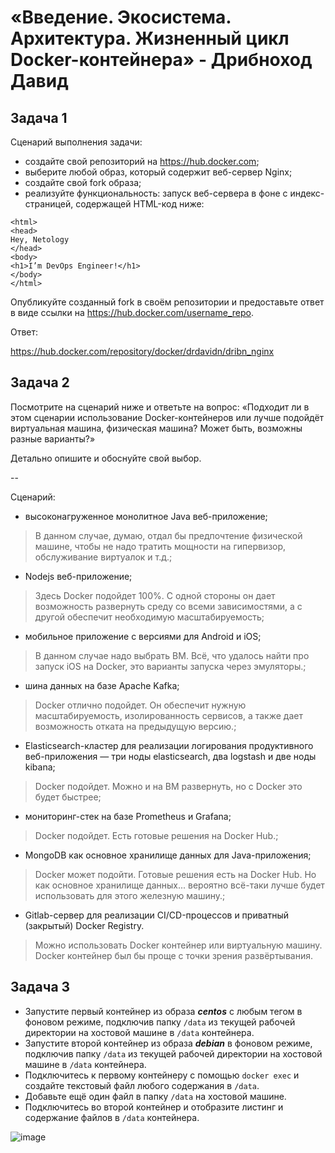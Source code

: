 # «Введение. Экосистема. Архитектура. Жизненный цикл Docker-контейнера» - Дрибноход Давид

## Задача 1

Сценарий выполнения задачи:

- создайте свой репозиторий на https://hub.docker.com;
- выберите любой образ, который содержит веб-сервер Nginx;
- создайте свой fork образа;
- реализуйте функциональность:
запуск веб-сервера в фоне с индекс-страницей, содержащей HTML-код ниже:
```
<html>
<head>
Hey, Netology
</head>
<body>
<h1>I’m DevOps Engineer!</h1>
</body>
</html>
```

Опубликуйте созданный fork в своём репозитории и предоставьте ответ в виде ссылки на https://hub.docker.com/username_repo.

Ответ:

https://hub.docker.com/repository/docker/drdavidn/dribn_nginx

## Задача 2

Посмотрите на сценарий ниже и ответьте на вопрос:
«Подходит ли в этом сценарии использование Docker-контейнеров или лучше подойдёт виртуальная машина, физическая машина? Может быть, возможны разные варианты?»

Детально опишите и обоснуйте свой выбор.

--

Сценарий:

- высоконагруженное монолитное Java веб-приложение;
> В данном случае, думаю, отдал бы предпочтение физической машине, чтобы не надо тратить мощности на гипервизор, обслуживание виртуалок и т.д.;
- Nodejs веб-приложение;
> Здесь Docker подойдет 100%. С одной стороны он дает возможность развернуть среду со всеми зависимостями, а с другой обеспечит необходимую масштабируемость;
- мобильное приложение c версиями для Android и iOS;
> В данном случае надо выбрать ВМ. Всё, что удалось найти про запуск iOS на Docker, это варианты запуска через эмуляторы.;
- шина данных на базе Apache Kafka;
> Docker отлично подойдет. Он обеспечит нужную масштабируемость, изолированность сервисов, а также дает возможность отката на предыдущую версию.;
- Elasticsearch-кластер для реализации логирования продуктивного веб-приложения — три ноды elasticsearch, два logstash и две ноды kibana;
> Docker подойдет. Можно и на ВМ развернуть, но с Docker это будет быстрее;
- мониторинг-стек на базе Prometheus и Grafana;
> Docker подойдет. Есть готовые решения на Docker Hub.;
- MongoDB как основное хранилище данных для Java-приложения;
> Docker может подойти. Готовые решения есть на Docker Hub. Но как основное хранилище данных... вероятно всё-таки лучше будет использовать для этого железную машину.;
- Gitlab-сервер для реализации CI/CD-процессов и приватный (закрытый) Docker Registry.
> Можно использовать Docker контейнер или виртуальную машину. Docker контейнер был бы проще с точки зрения развёртывания.

## Задача 3

- Запустите первый контейнер из образа ***centos*** c любым тегом в фоновом режиме, подключив папку ```/data``` из текущей рабочей директории на хостовой машине в ```/data``` контейнера.
- Запустите второй контейнер из образа ***debian*** в фоновом режиме, подключив папку ```/data``` из текущей рабочей директории на хостовой машине в ```/data``` контейнера.
- Подключитесь к первому контейнеру с помощью ```docker exec``` и создайте текстовый файл любого содержания в ```/data```.
- Добавьте ещё один файл в папку ```/data``` на хостовой машине.
- Подключитесь во второй контейнер и отобразите листинг и содержание файлов в ```/data``` контейнера.

![image](https://github.com/DrDavidN/05-virt-03-docker-hw/assets/128225763/119eec6d-902a-4717-b8cd-dc2f32918d4d)

